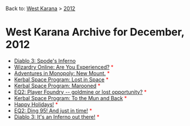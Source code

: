 Back to: [West Karana](/posts/westkarana.md) > [2012](/posts/2012/westkarana.md)
# West Karana Archive for December, 2012

* [Diablo 3: Spode's Inferno](10480.md) <span style="color:red;"></span>
* [Wizardry Online: Are You Experienced?](10484.md) <span style="color:red;">*</span>
* [Adventures in Monopoly: New Mount.](10492.md) <span style="color:red;">*</span>
* [Kerbal Space Program: Lost in Space](10496.md) <span style="color:red;">*</span>
* [Kerbal Space Program: Marooned](10506.md) <span style="color:red;">*</span>
* [EQ2: Player Foundry -- goldmine or lost opportunity?](10515.md) <span style="color:red;">*</span>
* [Kerbal Space Program: To the Mun and Back](10522.md) <span style="color:red;">*</span>
* [Happy Holidays!](10530.md) <span style="color:red;">*</span>
* [EQ2: Ding 95! And just in time!](10534.md) <span style="color:red;">*</span>
* [Diablo 3: It's an Inferno out there!](10543.md) <span style="color:red;">*</span>
